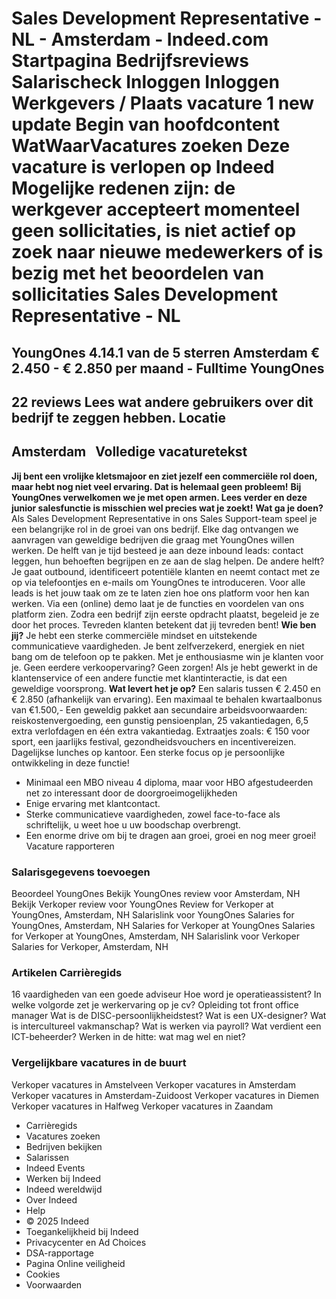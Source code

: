 Sales Development Representative - NL - Amsterdam - Indeed.com
Startpagina
Bedrijfsreviews
Salarischeck
Inloggen
Inloggen
Werkgevers / Plaats vacature
1 new update
Begin van hoofdcontent
WatWaarVacatures zoeken
Deze vacature is verlopen op Indeed
Mogelijke redenen zijn: de werkgever accepteert momenteel geen sollicitaties, is niet actief op zoek naar nieuwe medewerkers of is bezig met het beoordelen van sollicitaties
Sales Development Representative - NL
=====================================
YoungOnes
4.14.1 van de 5 sterren
Amsterdam
€ 2.450 - € 2.850 per maand - Fulltime
YoungOnes
---------
22 reviews
Lees wat andere gebruikers over dit bedrijf te zeggen hebben.
Locatie
-------
Amsterdam
&nbsp;
Volledige vacaturetekst
-----------------------
**Jij bent een vrolijke kletsmajoor en ziet jezelf een commerciële rol doen, maar hebt nog niet veel ervaring. Dat is helemaal geen probleem!** **Bij YoungOnes verwelkomen we je met open armen. Lees verder en deze junior salesfunctie is misschien wel precies wat je zoekt!**
**Wat ga je doen?**
Als Sales Development Representative in ons Sales Support-team speel je een belangrijke rol in de groei van ons bedrijf. Elke dag ontvangen we aanvragen van geweldige bedrijven die graag met YoungOnes willen werken. De helft van je tijd besteed je aan deze inbound leads: contact leggen, hun behoeften begrijpen en ze aan de slag helpen. De andere helft? Je gaat outbound, identificeert potentiële klanten en neemt contact met ze op via telefoontjes en e-mails om YoungOnes te introduceren.
Voor alle leads is het jouw taak om ze te laten zien hoe ons platform voor hen kan werken. Via een (online) demo laat je de functies en voordelen van ons platform zien. Zodra een bedrijf zijn eerste opdracht plaatst, begeleid je ze door het proces. Tevreden klanten betekent dat jij tevreden bent!
**Wie ben jij?**
Je hebt een sterke commerciële mindset en uitstekende communicatieve vaardigheden.
Je bent zelfverzekerd, energiek en niet bang om de telefoon op te pakken.
Met je enthousiasme win je klanten voor je.
Geen eerdere verkoopervaring? Geen zorgen! Als je hebt gewerkt in de klantenservice of een andere functie met klantinteractie, is dat een geweldige voorsprong.
**Wat levert het je op?**
Een salaris tussen € 2.450 en € 2.850 (afhankelijk van ervaring).
Een maximaal te behalen kwartaalbonus van €1.500,-
Een geweldig pakket aan secundaire arbeidsvoorwaarden: reiskostenvergoeding, een gunstig pensioenplan, 25 vakantiedagen, 6,5 extra verlofdagen en één extra vakantiedag.
Extraatjes zoals: € 150 voor sport, een jaarlijks festival, gezondheidsvouchers en incentivereizen.
Dagelijkse lunches op kantoor.
Een sterke focus op je persoonlijke ontwikkeling in deze functie!
* Minimaal een MBO niveau 4 diploma, maar voor HBO afgestudeerden net zo interessant door de doorgroeimogelijkheden
* Enige ervaring met klantcontact.
* Sterke communicatieve vaardigheden, zowel face-to-face als schriftelijk, u weet hoe u uw boodschap overbrengt.
* Een enorme drive om bij te dragen aan groei, groei en nog meer groei!
&nbsp;
&nbsp;
Vacature rapporteren
### Salarisgegevens toevoegen
Beoordeel YoungOnes
Bekijk YoungOnes review voor Amsterdam, NH
Bekijk Verkoper review voor YoungOnes
Review for Verkoper at YoungOnes, Amsterdam, NH
Salarislink voor YoungOnes
Salaries for YoungOnes, Amsterdam, NH
Salaries for Verkoper at YoungOnes
Salaries for Verkoper at YoungOnes, Amsterdam, NH
Salarislink voor Verkoper
Salaries for Verkoper, Amsterdam, NH
### Artikelen Carrièregids
16 vaardigheden van een goede adviseur
Hoe word je operatieassistent?
In welke volgorde zet je werkervaring op je cv?
Opleiding tot front office manager
Wat is de DISC-persoonlijkheidstest?
Wat is een UX-designer?
Wat is intercultureel vakmanschap?
Wat is werken via payroll?
Wat verdient een ICT-beheerder?
Werken in de hitte: wat mag wel en niet?
### Vergelijkbare vacatures in de buurt
Verkoper vacatures in Amstelveen
Verkoper vacatures in Amsterdam
Verkoper vacatures in Amsterdam-Zuidoost
Verkoper vacatures in Diemen
Verkoper vacatures in Halfweg
Verkoper vacatures in Zaandam
* Carrièregids
* Vacatures zoeken
* Bedrijven bekijken
* Salarissen
* Indeed Events
* Werken bij Indeed
* Indeed wereldwijd
* Over Indeed
* Help
* © 2025 Indeed
* Toegankelijkheid bij Indeed
* Privacycenter en Ad Choices
* DSA-rapportage
* Pagina Online veiligheid
* Cookies
* Voorwaarden